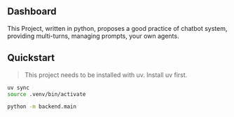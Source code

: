 ## Dashboard

This Project, written in python, proposes a good practice of chatbot system, providing multi-turns, managing prompts, your own agents.

## Quickstart

> This project needs to be installed with uv. Install uv first.

```sh
uv sync
source .venv/bin/activate

python -m backend.main
```